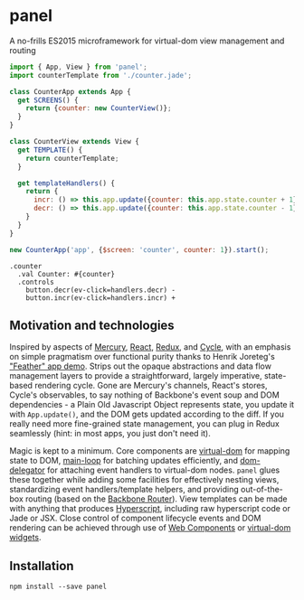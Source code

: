 # panel

A no-frills ES2015 microframework for virtual-dom view management and routing

```javascript
import { App, View } from 'panel';
import counterTemplate from './counter.jade';

class CounterApp extends App {
  get SCREENS() {
    return {counter: new CounterView()};
  }
}

class CounterView extends View {
  get TEMPLATE() {
    return counterTemplate;
  }

  get templateHandlers() {
    return {
      incr: () => this.app.update({counter: this.app.state.counter + 1}),
      decr: () => this.app.update({counter: this.app.state.counter - 1}),
    }
  }
}

new CounterApp('app', {$screen: 'counter', counter: 1}).start();
```
```jade
.counter
  .val Counter: #{counter}
  .controls
    button.decr(ev-click=handlers.decr) -
    button.incr(ev-click=handlers.incr) +
```

## Motivation and technologies

Inspired by aspects of [Mercury](https://github.com/Raynos/mercury), [React](https://facebook.github.io/react/), [Redux](http://redux.js.org/), and [Cycle](http://cycle.js.org/), with an emphasis on simple pragmatism over functional purity thanks to Henrik Joreteg's ["Feather" app demo](https://github.com/HenrikJoreteg/feather-app). Strips out the opaque abstractions and data flow management layers to provide a straightforward, largely imperative, state-based rendering cycle. Gone are Mercury's channels, React's stores, Cycle's observables, to say nothing of Backbone's event soup and DOM dependencies - a Plain Old Javascript Object represents state, you update it with `App.update()`, and the DOM gets updated according to the diff. If you really need more fine-grained state management, you can plug in Redux seamlessly (hint: in most apps, you just don't need it).

Magic is kept to a minimum. Core components are [virtual-dom](https://github.com/Matt-Esch/virtual-dom) for mapping state to DOM, [main-loop](https://github.com/Raynos/main-loop) for batching updates efficiently, and [dom-delegator](https://github.com/Raynos/dom-delegator) for attaching event handlers to virtual-dom nodes. `panel` glues these together while adding some facilities for effectively nesting views, standardizing event handlers/template helpers, and providing out-of-the-box routing (based on the [Backbone Router](http://backbonejs.org/#Router)). View templates can be made with anything that produces [Hyperscript](https://github.com/Matt-Esch/virtual-dom/tree/master/virtual-hyperscript), including raw hyperscript code or Jade or JSX. Close control of component lifecycle events and DOM rendering can be achieved through use of [Web Components](http://webcomponents.org/) or [virtual-dom widgets](https://github.com/Matt-Esch/virtual-dom/blob/master/docs/widget.md).

## Installation

`npm install --save panel`
